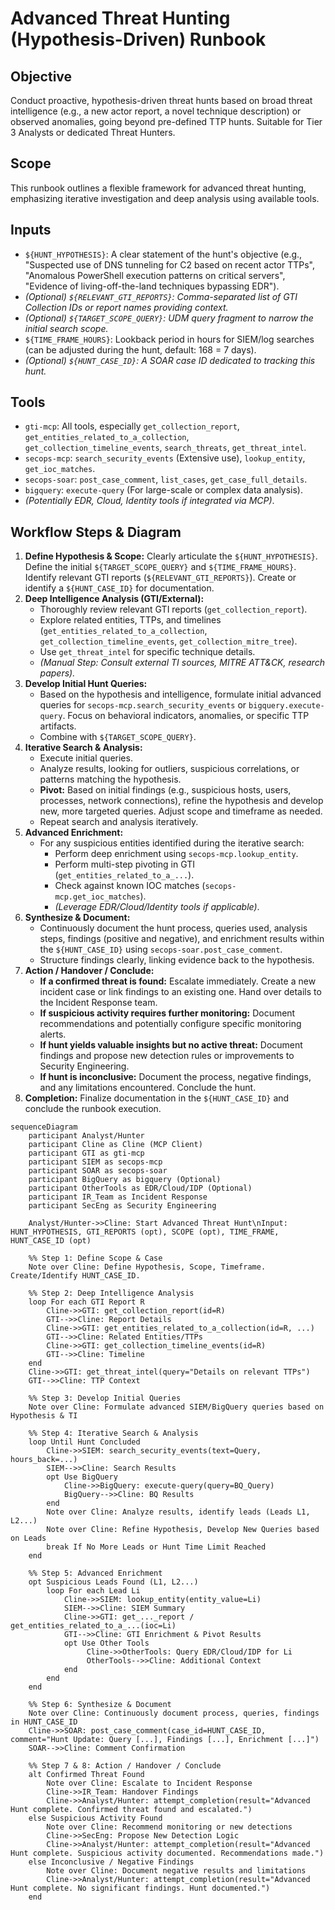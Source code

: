 # Advanced Threat Hunting (Hypothesis-Driven) Runbook

## Objective

Conduct proactive, hypothesis-driven threat hunts based on broad threat intelligence (e.g., a new actor report, a novel technique description) or observed anomalies, going beyond pre-defined TTP hunts. Suitable for Tier 3 Analysts or dedicated Threat Hunters.

## Scope

This runbook outlines a flexible framework for advanced threat hunting, emphasizing iterative investigation and deep analysis using available tools.

## Inputs

*   `${HUNT_HYPOTHESIS}`: A clear statement of the hunt's objective (e.g., "Suspected use of DNS tunneling for C2 based on recent actor TTPs", "Anomalous PowerShell execution patterns on critical servers", "Evidence of living-off-the-land techniques bypassing EDR").
*   *(Optional) `${RELEVANT_GTI_REPORTS}`: Comma-separated list of GTI Collection IDs or report names providing context.*
*   *(Optional) `${TARGET_SCOPE_QUERY}`: UDM query fragment to narrow the initial search scope.*
*   `${TIME_FRAME_HOURS}`: Lookback period in hours for SIEM/log searches (can be adjusted during the hunt, default: 168 = 7 days).
*   *(Optional) `${HUNT_CASE_ID}`: A SOAR case ID dedicated to tracking this hunt.*

## Tools

*   `gti-mcp`: All tools, especially `get_collection_report`, `get_entities_related_to_a_collection`, `get_collection_timeline_events`, `search_threats`, `get_threat_intel`.
*   `secops-mcp`: `search_security_events` (Extensive use), `lookup_entity`, `get_ioc_matches`.
*   `secops-soar`: `post_case_comment`, `list_cases`, `get_case_full_details`.
*   `bigquery`: `execute-query` (For large-scale or complex data analysis).
*   *(Potentially EDR, Cloud, Identity tools if integrated via MCP)*.

## Workflow Steps & Diagram

1.  **Define Hypothesis & Scope:** Clearly articulate the `${HUNT_HYPOTHESIS}`. Define the initial `${TARGET_SCOPE_QUERY}` and `${TIME_FRAME_HOURS}`. Identify relevant GTI reports (`${RELEVANT_GTI_REPORTS}`). Create or identify a `${HUNT_CASE_ID}` for documentation.
2.  **Deep Intelligence Analysis (GTI/External):**
    *   Thoroughly review relevant GTI reports (`get_collection_report`).
    *   Explore related entities, TTPs, and timelines (`get_entities_related_to_a_collection`, `get_collection_timeline_events`, `get_collection_mitre_tree`).
    *   Use `get_threat_intel` for specific technique details.
    *   *(Manual Step: Consult external TI sources, MITRE ATT&CK, research papers).*
3.  **Develop Initial Hunt Queries:**
    *   Based on the hypothesis and intelligence, formulate initial advanced queries for `secops-mcp.search_security_events` or `bigquery.execute-query`. Focus on behavioral indicators, anomalies, or specific TTP artifacts.
    *   Combine with `${TARGET_SCOPE_QUERY}`.
4.  **Iterative Search & Analysis:**
    *   Execute initial queries.
    *   Analyze results, looking for outliers, suspicious correlations, or patterns matching the hypothesis.
    *   **Pivot:** Based on initial findings (e.g., suspicious hosts, users, processes, network connections), refine the hypothesis and develop new, more targeted queries. Adjust scope and timeframe as needed.
    *   Repeat search and analysis iteratively.
5.  **Advanced Enrichment:**
    *   For any suspicious entities identified during the iterative search:
        *   Perform deep enrichment using `secops-mcp.lookup_entity`.
        *   Perform multi-step pivoting in GTI (`get_entities_related_to_a_...`).
        *   Check against known IOC matches (`secops-mcp.get_ioc_matches`).
        *   *(Leverage EDR/Cloud/Identity tools if applicable)*.
6.  **Synthesize & Document:**
    *   Continuously document the hunt process, queries used, analysis steps, findings (positive and negative), and enrichment results within the `${HUNT_CASE_ID}` using `secops-soar.post_case_comment`.
    *   Structure findings clearly, linking evidence back to the hypothesis.
7.  **Action / Handover / Conclude:**
    *   **If a confirmed threat is found:** Escalate immediately. Create a new incident case or link findings to an existing one. Hand over details to the Incident Response team.
    *   **If suspicious activity requires further monitoring:** Document recommendations and potentially configure specific monitoring alerts.
    *   **If hunt yields valuable insights but no active threat:** Document findings and propose new detection rules or improvements to Security Engineering.
    *   **If hunt is inconclusive:** Document the process, negative findings, and any limitations encountered. Conclude the hunt.
8.  **Completion:** Finalize documentation in the `${HUNT_CASE_ID}` and conclude the runbook execution.

```mermaid
sequenceDiagram
    participant Analyst/Hunter
    participant Cline as Cline (MCP Client)
    participant GTI as gti-mcp
    participant SIEM as secops-mcp
    participant SOAR as secops-soar
    participant BigQuery as bigquery (Optional)
    participant OtherTools as EDR/Cloud/IDP (Optional)
    participant IR_Team as Incident Response
    participant SecEng as Security Engineering

    Analyst/Hunter->>Cline: Start Advanced Threat Hunt\nInput: HUNT_HYPOTHESIS, GTI_REPORTS (opt), SCOPE (opt), TIME_FRAME, HUNT_CASE_ID (opt)

    %% Step 1: Define Scope & Case
    Note over Cline: Define Hypothesis, Scope, Timeframe. Create/Identify HUNT_CASE_ID.

    %% Step 2: Deep Intelligence Analysis
    loop For each GTI Report R
        Cline->>GTI: get_collection_report(id=R)
        GTI-->>Cline: Report Details
        Cline->>GTI: get_entities_related_to_a_collection(id=R, ...)
        GTI-->>Cline: Related Entities/TTPs
        Cline->>GTI: get_collection_timeline_events(id=R)
        GTI-->>Cline: Timeline
    end
    Cline->>GTI: get_threat_intel(query="Details on relevant TTPs")
    GTI-->>Cline: TTP Context

    %% Step 3: Develop Initial Queries
    Note over Cline: Formulate advanced SIEM/BigQuery queries based on Hypothesis & TI

    %% Step 4: Iterative Search & Analysis
    loop Until Hunt Concluded
        Cline->>SIEM: search_security_events(text=Query, hours_back=...)
        SIEM-->>Cline: Search Results
        opt Use BigQuery
            Cline->>BigQuery: execute-query(query=BQ_Query)
            BigQuery-->>Cline: BQ Results
        end
        Note over Cline: Analyze results, identify leads (Leads L1, L2...)
        Note over Cline: Refine Hypothesis, Develop New Queries based on Leads
        break If No More Leads or Hunt Time Limit Reached
    end

    %% Step 5: Advanced Enrichment
    opt Suspicious Leads Found (L1, L2...)
        loop For each Lead Li
            Cline->>SIEM: lookup_entity(entity_value=Li)
            SIEM-->>Cline: SIEM Summary
            Cline->>GTI: get_..._report / get_entities_related_to_a_...(ioc=Li)
            GTI-->>Cline: GTI Enrichment & Pivot Results
            opt Use Other Tools
                 Cline->>OtherTools: Query EDR/Cloud/IDP for Li
                 OtherTools-->>Cline: Additional Context
            end
        end
    end

    %% Step 6: Synthesize & Document
    Note over Cline: Continuously document process, queries, findings in HUNT_CASE_ID
    Cline->>SOAR: post_case_comment(case_id=HUNT_CASE_ID, comment="Hunt Update: Query [...], Findings [...], Enrichment [...]")
    SOAR-->>Cline: Comment Confirmation

    %% Step 7 & 8: Action / Handover / Conclude
    alt Confirmed Threat Found
        Note over Cline: Escalate to Incident Response
        Cline->>IR_Team: Handover Findings
        Cline->>Analyst/Hunter: attempt_completion(result="Advanced Hunt complete. Confirmed threat found and escalated.")
    else Suspicious Activity Found
        Note over Cline: Recommend monitoring or new detections
        Cline->>SecEng: Propose New Detection Logic
        Cline->>Analyst/Hunter: attempt_completion(result="Advanced Hunt complete. Suspicious activity documented. Recommendations made.")
    else Inconclusive / Negative Findings
        Note over Cline: Document negative results and limitations
        Cline->>Analyst/Hunter: attempt_completion(result="Advanced Hunt complete. No significant findings. Hunt documented.")
    end
```
